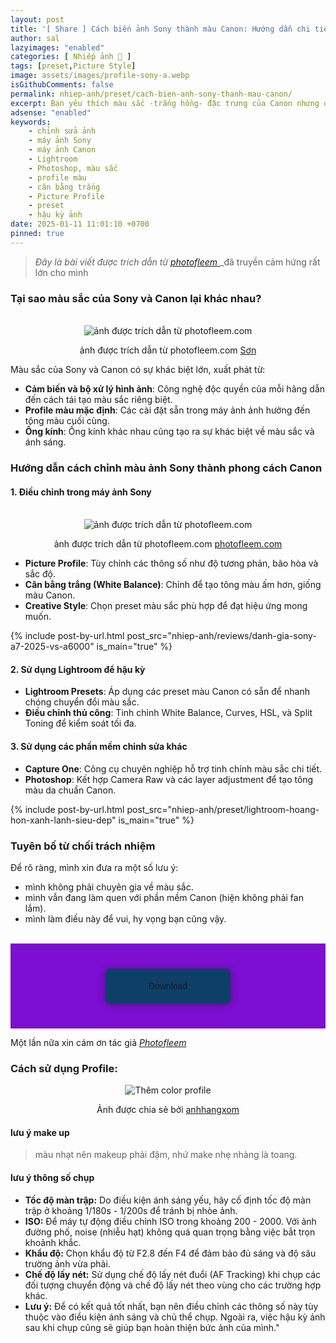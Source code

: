 ```yaml
---
layout: post
title: '[ Share ] Cách biến ảnh Sony thành màu Canon: Hướng dẫn chi tiết cho người mới bắt đầu | Tải miễn phí'
author: sal
lazyimages: "enabled"
categories: [ Nhiếp ảnh 📸 ]
tags: [preset,Picture Style]
image: assets/images/profile-sony-a.webp
isGithubComments: false
permalink: nhiep-anh/preset/cach-bien-anh-sony-thanh-mau-canon/
excerpt: Bạn yêu thích màu sắc -trắng hồng- đặc trưng của Canon nhưng đang sở hữu một chiếc máy ảnh Sony? Đừng lo! Trong bài viết này, chúng tôi sẽ hướng dẫn chi tiết cách chỉnh sửa để các bức ảnh từ máy ảnh Sony của bạn có thể mang phong cách màu sắc sống động như Canon.
adsense: "enabled"
keywords:
    - chỉnh sửa ảnh
    - máy ảnh Sony
    - máy ảnh Canon
    - Lightroom
    - Photoshop, màu sắc
    - profile màu
    - cân bằng trắng
    - Picture Profile
    - preset
    - hậu kỳ ảnh
date: 2025-01-11 11:01:10 +0700
pinned: true
---
```


> _Đây là bài viết được trích dẫn từ_ [_photofleem_ ](https://photofleem.com/2020/lightroom-profile-color-portrait-for-sony/) _đã truyền cảm hứng rất lớn cho mình

### Tại sao màu sắc của Sony và Canon lại khác nhau?

<br>
<div class="content" style="text-align:center; ">
<img class="lazyload img-thumb loaded lazyloaded" loading="lazy" src="https://i.imgur.com/kyS92wJ.jpeg" title="source: photofleem.com" alt="ảnh được trích dẫn từ photofleem.com"><br><p>ảnh được trích dẫn từ photofleem.com <a href="https://photofleem.com/2020/lightroom-profile-color-portrait-for-sony">Sơn</a></p></div>

Màu sắc của Sony và Canon có sự khác biệt lớn, xuất phát từ:

*   **Cảm biến và bộ xử lý hình ảnh**: Công nghệ độc quyền của mỗi hãng dẫn đến cách tái tạo màu sắc riêng biệt.
*   **Profile màu mặc định**: Các cài đặt sẵn trong máy ảnh ảnh hưởng đến tông màu cuối cùng.
*   **Ống kính**: Ống kính khác nhau cũng tạo ra sự khác biệt về màu sắc và ánh sáng.

### Hướng dẫn cách chỉnh màu ảnh Sony thành phong cách Canon

#### 1\. Điều chỉnh trong máy ảnh Sony

<br>
<div class="content" style="text-align:center; ">
<img class="lazyload img-thumb loaded lazyloaded" loading="lazy" src="https://live.staticflickr.com/65535/50235968677_9d8b33d548_o.jpg" title="source: photofleem.com" alt="ảnh được trích dẫn từ photofleem.com"><br><p>ảnh được trích dẫn từ photofleem.com <a href="https://photofleem.com/2020/lightroom-profile-color-portrait-for-sony">photofleem.com</a></p></div>

*   **Picture Profile**: Tùy chỉnh các thông số như độ tương phản, bão hòa và sắc độ.
*   **Cân bằng trắng (White Balance)**: Chỉnh để tạo tông màu ấm hơn, giống màu Canon.
*   **Creative Style**: Chọn preset màu sắc phù hợp để đạt hiệu ứng mong muốn.

{% include post-by-url.html post_src="nhiep-anh/reviews/danh-gia-sony-a7-2025-vs-a6000" is_main="true" %}

#### 2\. Sử dụng Lightroom để hậu kỳ

*   **Lightroom Presets**: Áp dụng các preset màu Canon có sẵn để nhanh chóng chuyển đổi màu sắc.
*   **Điều chỉnh thủ công**: Tinh chỉnh White Balance, Curves, HSL, và Split Toning để kiểm soát tối đa.

#### 3\. Sử dụng các phần mềm chỉnh sửa khác

*   **Capture One**: Công cụ chuyên nghiệp hỗ trợ tinh chỉnh màu sắc chi tiết.
*   **Photoshop**: Kết hợp Camera Raw và các layer adjustment để tạo tông màu da chuẩn Canon.

{% include post-by-url.html post_src="nhiep-anh/preset/lightroom-hoang-hon-xanh-lanh-sieu-dep" is_main="true" %}

### **Tuyên bố từ chối trách nhiệm**

Để rõ ràng, mình xin đưa ra một số lưu ý:

*   mình không phải chuyên gia về màu sắc.
*   mình vẫn đang làm quen với phần mềm Canon (hiện không phải fan lắm).
*   mình làm điều này để vui, hy vọng bạn cũng vậy.

<style>
table{border-collapse:collapse;border-spacing:0;margin:0 auto;width:700px}table td,table th{border:1px solid #ccc;padding:10px}table th{background-color:#f3f3f3}@media only screen and (max-width:700px){table{margin:0 10px;width:auto}}@media only screen and (max-width:480px){table td,table th{display:block;border-bottom:none}table tr:last-child td{border-bottom:1px solid #ccc}}
#resultIm{display:none;}
</style>
<div id="table-download"></div>
<script>
let linkDownload="https://photofleem.com/2020/lightroom-profile-color-portrait-for-sony/";let h2=document.createElement("h2");h2.style.fontStyle="normal",h2.style.marginLeft="0",h2.style.marginRight="0",h2.style.textAlign="start";let strong=document.createElement("strong");strong.textContent="Tải về",h2.appendChild(strong);let p=document.createElement("p");p.style.textAlign="center";let em=document.createElement("em");em.textContent="(Nếu link tải kh\xf4ng hoạt động, c\xe1c bạn vui l\xf2ng comment b\xean dưới để được hỗ trợ sớm nhất)",p.appendChild(em);let table=document.createElement("table"),tr1=document.createElement("tr"),th1=document.createElement("th");th1.textContent="Upload";let td1=document.createElement("td");td1.textContent="AnhHangXom",tr1.appendChild(th1),tr1.appendChild(td1);let tr2=document.createElement("tr"),th2=document.createElement("th");th2.textContent="Link";let td2=document.createElement("td"),pResult=document.createElement("p");pResult.id="result";let aDownload=document.createElement("a");aDownload.href=linkDownload,aDownload.target="_blank",aDownload.classList.add("item-link","item-content","link","external"),aDownload.id="facebook",aDownload.textContent="🚩🚩🚩Tải xuống",aDownload.onclick=function(t){getHrefOnclickAndRedirectWithLink(t)};let imgResultIm=document.createElement("img");imgResultIm.loading="lazy",imgResultIm.id="resultIm",imgResultIm.src="https://i.stack.imgur.com/SBv4T.gif",imgResultIm.alt="Computer man",imgResultIm.width="250",td2.appendChild(pResult),td2.appendChild(aDownload),td2.appendChild(imgResultIm),tr2.appendChild(th2),tr2.appendChild(td2);let tr3=document.createElement("tr"),th3=document.createElement("th");th3.textContent="Pass(Nếu có)";let td3=document.createElement("td");td3.textContent="anhhangxom.xyz",tr3.appendChild(th3),tr3.appendChild(td3),table.appendChild(tr1),table.appendChild(tr2),table.appendChild(tr3);let tableDownloadDiv=document.getElementById("table-download");tableDownloadDiv.appendChild(h2),tableDownloadDiv.appendChild(p),tableDownloadDiv.appendChild(table);
function redirect(){setInterval(myURL,30e3),document.getElementById("result").innerHTML="<b>🕵️ Đang tạo link tải. Bạn đợi tẹo nha ;)"}
function myURL(){document.location.href=linkDownload,toggleImage(),clearInterval(interval)}
function toggleImage() {document.getElementById("resultIm").style.display = "block";
}
</script>
<br>
<div class="my-container"> <div class="button"> <input type="radio" class="radio"> <a class="download">Download</a> <a class="open" href="https://photofleem.com/2020/lightroom-profile-color-portrait-for-sony/">Open File</a> </div></div><style>.my-container { font-family: 'Poppins', sans-serif; display: flex; flex-wrap: wrap; align-items: center; margin: 0; padding: 0; background: #7c0fd1; text-align: center;
}
.my-container .button { position: relative; width: 200px; height: auto; margin: 40px auto; display: flex; flex-wrap: wrap; align-items: center; justify-content: center; color: #fff;
}
.my-container .radio { position: absolute; opacity: 0; width: 100%; height: 100%; z-index: 3; cursor: pointer;
}
.my-container .button a { text-decoration: none; text-align: center; width: 200px; padding: 20px; background: linear-gradient(90deg, #1ee3cf 50%, #0d3f67 50%) no-repeat; background-position: right center; background-size: 2000%; border-radius: 6px; overflow: hidden; box-shadow: 0 2px 14px rgba(0, 0, 0, 0.3); transition: all 0.3s ease;
}
.my-container .button a:hover,
.my-container .radio:hover + a { transform: translateY(-2px); box-shadow: 0 8px 20px rgba(0, 0, 0, 0.3); transition: all 0.3s ease;
}
.my-container .button a:active { box-shadow: none; transform: scale(0.95); transition: all 0.3s ease;
}
.my-container .open { display: none;
}
.my-container .radio:checked ~ a { animation: loading 5s linear forwards 1;
}
.my-container .radio:checked + .download { display: none;
}
.my-container .radio:checked ~ .open { display: block;
}
@keyframes loading { 0% { height: 100%; padding: 20px; background-position: right center; color: transparent; box-shadow: none; pointer-events: none; } 2% { height: 5px; padding: 0 20px; color: transparent; pointer-events: none; } 95% { height: 5px; padding: 0 20px; background-position: left center; color: transparent; pointer-events: none; } 100% { height: 100%; padding: 18px 20px; background-position: left center; color: #FFF; box-shadow: 0 5px 20px rgba(0, 0, 0, 0.3); z-index: 4; pointer-events: auto; }
}
.my-container .copy { position: absolute; bottom: 5vh; left: 50%; transform: translateX(-50%); color: #fff;
}</style>

Một lần nữa xin cám ơn tác giả [_Photofleem_](https://photofleem.com/2020/lightroom-profile-color-portrait-for-sony/)

### Cách sử dụng Profile:

<div class="content" style="text-align:center; ">
<img class="lazyload img-thumb loaded lazyloaded" loading="lazy" src="https://i.imgur.com/HPyqxMP.png" title="source: anhhangxomh.xyz" alt="Thêm color profile"><br><p>Ảnh được chia sẻ bởi <a href="https://www.facebook.com/nntatlu">anhhangxom</a></p></div>

#### lưu ý make up

> màu nhạt nên makeup phải đậm, nhứ make nhẹ nhàng là toang.

#### lưu ý thông số chụp

*   **Tốc độ màn trập:** Do điều kiện ánh sáng yếu, hãy cố định tốc độ màn trập ở khoảng 1/180s - 1/200s để tránh bị nhòe ảnh.
*   **ISO:** Để máy tự động điều chỉnh ISO trong khoảng 200 - 2000. Với ảnh đường phố, noise (nhiễu hạt) không quá quan trọng bằng việc bắt trọn khoảnh khắc.
*   **Khẩu độ:** Chọn khẩu độ từ F2.8 đến F4 để đảm bảo đủ sáng và độ sâu trường ảnh vừa phải.
*   **Chế độ lấy nét:** Sử dụng chế độ lấy nét đuổi (AF Tracking) khi chụp các đối tượng chuyển động và chế độ lấy nét theo vùng cho các trường hợp khác.
*   **Lưu ý:** Để có kết quả tốt nhất, bạn nên điều chỉnh các thông số này tùy thuộc vào điều kiện ánh sáng và chủ thể chụp. Ngoài ra, việc hậu kỳ ảnh sau khi chụp cũng sẽ giúp bạn hoàn thiện bức ảnh của mình."

